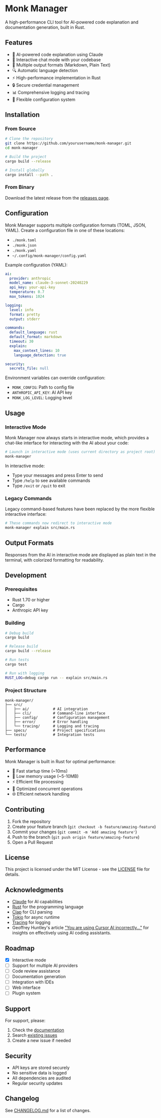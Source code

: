 # Monk Manager

A high-performance CLI tool for AI-powered code explanation and documentation generation, built in Rust.

## Features

- 🤖 AI-powered code explanation using Claude
- 💬 Interactive chat mode with your codebase
- 📝 Multiple output formats (Markdown, Plain Text)
- 🔍 Automatic language detection
- ⚡ High-performance implementation in Rust
- 🔒 Secure credential management
- 📊 Comprehensive logging and tracing
- 🎯 Flexible configuration system

## Installation

### From Source

```bash
# Clone the repository
git clone https://github.com/yourusername/monk-manager.git
cd monk-manager

# Build the project
cargo build --release

# Install globally
cargo install --path .
```

### From Binary

Download the latest release from the [releases page](https://github.com/yourusername/monk-manager/releases).

## Configuration

Monk Manager supports multiple configuration formats (TOML, JSON, YAML). Create a configuration file in one of these locations:

- `./monk.toml`
- `./monk.json`
- `./monk.yaml`
- `~/.config/monk-manager/config.yaml`

Example configuration (YAML):

```yaml
ai:
  provider: anthropic
  model_name: claude-3-sonnet-20240229
  api_key: your-api-key
  temperature: 0.7
  max_tokens: 1024

logging:
  level: info
  format: pretty
  output: stderr

commands:
  default_language: rust
  default_format: markdown
  timeout: 30
  explain:
    max_context_lines: 10
    language_detection: true

security:
  secrets_file: null
```

Environment variables can override configuration:
- `MONK_CONFIG`: Path to config file
- `ANTHROPIC_API_KEY`: AI API key
- `MONK_LOG_LEVEL`: Logging level

## Usage

### Interactive Mode

Monk Manager now always starts in interactive mode, which provides a chat-like interface for interacting with the AI about your code:

```bash
# Launch in interactive mode (uses current directory as project root)
monk-manager
```

In interactive mode:
- Type your messages and press Enter to send
- Type `/help` to see available commands
- Type `/exit` or `/quit` to exit

### Legacy Commands

Legacy command-based features have been replaced by the more flexible interactive interface:

```bash
# These commands now redirect to interactive mode
monk-manager explain src/main.rs
```

## Output Formats

Responses from the AI in interactive mode are displayed as plain text in the terminal, with colorized formatting for readability.

## Development

### Prerequisites

- Rust 1.70 or higher
- Cargo
- Anthropic API key

### Building

```bash
# Debug build
cargo build

# Release build
cargo build --release

# Run tests
cargo test

# Run with logging
RUST_LOG=debug cargo run -- explain src/main.rs
```

### Project Structure

```
monk-manager/
├── src/
│   ├── ai/           # AI integration
│   ├── cli/          # Command-line interface
│   ├── config/       # Configuration management
│   ├── error/        # Error handling
│   └── tracing/      # Logging and tracing
├── specs/            # Project specifications
└── tests/            # Integration tests
```

## Performance

Monk Manager is built in Rust for optimal performance:

- 🚀 Fast startup time (~10ms)
- 💾 Low memory usage (~5-10MB)
- ⚡ Efficient file processing
- 🔄 Optimized concurrent operations
- 🌐 Efficient network handling

## Contributing

1. Fork the repository
2. Create your feature branch (`git checkout -b feature/amazing-feature`)
3. Commit your changes (`git commit -m 'Add amazing feature'`)
4. Push to the branch (`git push origin feature/amazing-feature`)
5. Open a Pull Request

## License

This project is licensed under the MIT License - see the [LICENSE](LICENSE) file for details.

## Acknowledgments

- [Claude](https://www.anthropic.com/) for AI capabilities
- [Rust](https://www.rust-lang.org/) for the programming language
- [Clap](https://github.com/clap-rs/clap) for CLI parsing
- [Tokio](https://tokio.rs/) for async runtime
- [Tracing](https://github.com/tokio-rs/tracing) for logging
- Geoffrey Huntley's article ["You are using Cursor AI incorrectly..."](https://ghuntley.com/stdlib/) for insights on effectively using AI coding assistants.

## Roadmap

- [x] Interactive mode
- [ ] Support for multiple AI providers
- [ ] Code review assistance
- [ ] Documentation generation
- [ ] Integration with IDEs
- [ ] Web interface
- [ ] Plugin system

## Support

For support, please:
1. Check the [documentation](docs/)
2. Search [existing issues](https://github.com/yourusername/monk-manager/issues)
3. Create a new issue if needed

## Security

- API keys are stored securely
- No sensitive data is logged
- All dependencies are audited
- Regular security updates

## Changelog

See [CHANGELOG.md](CHANGELOG.md) for a list of changes.

